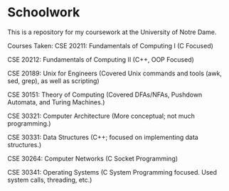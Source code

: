 # Schoolwork
This is a repository for my coursework at the University of Notre Dame.


Courses Taken: 
CSE 20211: Fundamentals of Computing I (C Focused)


CSE 20212: Fundamentals of Computing II (C++, OOP Focused)


CSE 20189: Unix for Engineers (Covered Unix commands and tools (awk, sed, grep), as well as scripting)


CSE 30151: Theory of Computing (Covered DFAs/NFAs, Pushdown Automata, and Turing Machines.)


CSE 30321: Computer Architecture (More conceptual; not much programming.)


CSE 30331: Data Structures (C++; focused on implementing data structures.)


CSE 30264: Computer Networks (C Socket Programming)


CSE 30341: Operating Systems (C System Programming focused.  Used system calls, threading, etc.)
